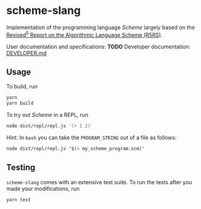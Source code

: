# scheme-slang

Implementation of the programming language *Scheme* largely based on the [Revised<sup>5</sup> Report on the Algorithmic Language Scheme (R5RS)](https://schemers.org/Documents/Standards/R5RS/).

User documentation and specifications: **TODO**
Developer documentation: [DEVELOPER.md](./DEVELOPER.md)

## Usage

To build, run

```bash
yarn
yarn build
```

To try out *Scheme* in a REPL, run

```bash
node dist/repl/repl.js '(+ 1 2)'
```

Hint: In `bash` you can take the `PROGRAM_STRING` out
of a file as follows:

```bash
node dist/repl/repl.js "$(< my_scheme_program.scm)"
```

## Testing

`scheme-slang` comes with an extensive test suite. To run the tests after you made your modifications, run

```bash
yarn test
```
